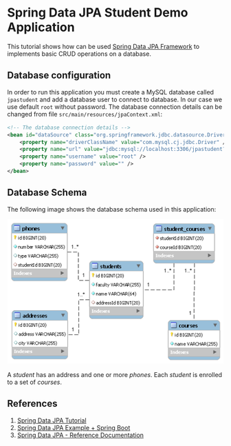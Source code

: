 Spring Data JPA Student Demo Application
===================================

This tutorial shows how can be used [Spring Data JPA Framework](http://spring.io/projects/spring-data-jpa) to implements basic CRUD operations on a database.

Database configuration
----------------------
In order to run this application you must create a MySQL database called `jpastudent` and add a database user to connect to database.
In our case we use default `root` without password. The database connection details can be changed from file `src/main/resources/jpaContext.xml`:

```xml 
<!-- The database connection details -->
<bean id="dataSource" class="org.springframework.jdbc.datasource.DriverManagerDataSource">
	<property name="driverClassName" value="com.mysql.cj.jdbc.Driver" />
	<property name="url" value="jdbc:mysql://localhost:3306/jpastudent?autoReconnect=true" />
	<property name="username" value="root" />
	<property name="password" value="" />
</bean>
```

Database Schema
---------------
The following image shows the database schema used in this application: 

![Database Schema](db-schema.png "Student Database Schema")

A _student_ has an address and one or more _phones_. Each _student_ is enrolled to a set of _courses_.

References
---------
1) [Spring Data JPA Tutorial](https://www.petrikainulainen.net/spring-data-jpa-tutorial/)
1) [Spring Data JPA Example + Spring Boot](https://www.devglan.com/spring-boot/spring-data-jpa-example)
2) [Spring Data JPA - Reference Documentation](https://docs.spring.io/spring-data/jpa/docs/2.1.3.RELEASE/reference/html/)
